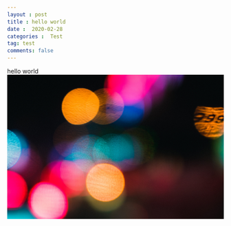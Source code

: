 ```yaml
---
layout : post
title : hello world
date :  2020-02-28
categories :  Test
tag: test
comments: false
---
```


hello world 
![test](/assets/helloworld.jpg)


